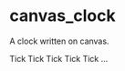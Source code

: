 # canvas_clock
A clock written on canvas.

Tick Tick Tick Tick Tick ...

<!DOCTYPE html>
<html>

  <head>
    <meta charset="utf-8">
    <meta http-equiv="X-UA-Compatible" content="IE=edge">
    <meta name="viewport" content="width=device-width, initial-scale=1">
    <meta name="description" content="A clock writen by canvas"/>
    <meta name="keywords" content="Canvas, Clock">
    <meta name="author" content="Torvalds">
    <title>Canvas Clock</title>
    <style>
      div {
        text-align: center;
        margin-top: 250px;
      }

      #clock {
        border: 1px solid #ccc;
      }

    </style>
  </head>

  <body>
    <div>
      <canvas id="clock" height="200px" width="200px"></canvas>
    </div>

    <script type="text/javascript">
      var dom = document.getElementById('clock');
var ctx = dom.getContext('2d');
var width = ctx.canvas.width;
var height = ctx.canvas.height;
var r = width / 2;
var rem = width / 200;

function drawBackground() {
  ctx.save();
  ctx.translate(r, r);
  ctx.beginPath();
  ctx.lineWidth = 10 * rem;
  ctx.arc(0, 0, r - ctx.lineWidth / 2, 0, 2 * Math.PI, false);
  ctx.stroke();

  var hourNumbers = [3, 4, 5, 6, 7, 8, 9, 10, 11, 12, 1, 2];
  ctx.font = 18 * rem + "px Arial";
  ctx.textAlign = 'center';
  ctx.textBaseline = 'middle';
  hourNumbers.forEach(function(number, index) {
    var rad = 2 * Math.PI / 12 * index;
    var x = Math.cos(rad) * (r - 30 * rem);
    var y = Math.sin(rad) * (r - 30 * rem);
    ctx.fillText(number, x, y);
  });

  for (var i = 0; i < 60; i++) {
    var rad = 2 * Math.PI / 60 * i;
    var x = Math.cos(rad) * (r - 18 * rem);
    var y = Math.sin(rad) * (r - 18 * rem);
    ctx.beginPath();
    if (i % 5 === 0) {
      ctx.fillStyle = '#000';
      ctx.arc(x, y, 2 * rem, 0, 2 * Math.PI, false);
    } else {
      ctx.fillStyle = '#ccc';
      ctx.arc(x, y, 2 * rem, 0, 2 * Math.PI, false);
    }
    ctx.fill();
  }
}

function drawHour(hour, minute, second) {
  ctx.save();
  ctx.beginPath();
  var rad = 2 * Math.PI / 12 * hour;
  var mrad = 2 * Math.PI / 12 / 60 * minute;
  var srad = 2 * Math.PI / 12 / 60 / 60 * minute;
  ctx.rotate(rad + mrad + srad);
  ctx.lineWidth = 6 * rem;
  ctx.lineCap = 'round';
  ctx.moveTo(0, 10 * rem);
  ctx.lineTo(0, -r / 2);
  ctx.stroke();
  ctx.restore();
}

function drawMinute(minute, second) {
  ctx.save();
  ctx.beginPath();
  var rad = 2 * Math.PI / 60 * (minute + second / 60);
  ctx.rotate(rad);
  ctx.lineWidth = 3 * rem;
  ctx.lineCap = 'round';
  ctx.moveTo(0, 10 * rem);
  ctx.lineTo(0, -r + 30 * rem);
  ctx.stroke();
  ctx.restore();
}

function drawSecond(second) {
  ctx.save();
  ctx.beginPath();
  ctx.fillStyle = '#c14543'
  var rad = 2 * Math.PI / 60 * second;
  ctx.rotate(rad);
  ctx.moveTo(-2 * rem, 20 * rem);
  ctx.lineTo(2 * rem, 20 * rem);
  ctx.lineTo(1, -r + 18 * rem);
  ctx.lineTo(-1, -r + 18 * rem);
  ctx.fill();
  ctx.restore();
}

function drawDot() {
  ctx.beginPath();
  ctx.fillStyle = '#fff';
  ctx.arc(0, 0, 3 * rem, 0, 2 * Math.PI, false);
  ctx.fill();
}

function draw() {
  ctx.clearRect(0, 0, width, height);
  var now = new Date();
  var hour = now.getHours();
  var minute = now.getMinutes();
  var second = now.getSeconds();

  drawBackground();
  drawHour(hour, minute, second);
  drawMinute(minute, second);
  drawSecond(second);
  drawDot();
  ctx.restore();
}

draw();
setInterval(draw, 1000);

    </script>
  </body>

</html>
